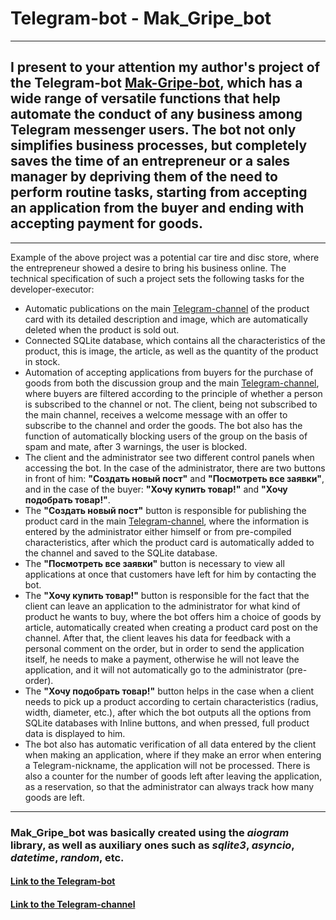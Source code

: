 # __Telegram-bot - Mak_Gripe_bot__
***
## I present to your attention my author's project of the Telegram-bot [Mak-Gripe-bot](https://t.me/Mak_Gripe_bot), which has a wide range of versatile functions that help automate the conduct of any business among Telegram messenger users. The bot not only simplifies business processes, but completely saves the time of an entrepreneur or a sales manager by depriving them of the need to perform routine tasks, starting from accepting an application from the buyer and ending with accepting payment for goods.
***
Example of the above project was a potential car tire and disc store, where the entrepreneur showed a desire to bring his business online. The technical specification of such a project sets the following tasks for the developer-executor:
- Automatic publications on the main [Telegram-channel](https://t.me/makgripe) of the product card with its detailed description and image, which are automatically deleted when the product is sold out.
- Connected SQLite database, which contains all the characteristics of the product, this is image, the article, as well as the quantity of the product in stock.
- Automation of accepting applications from buyers for the purchase of goods from both the discussion group and the main [Telegram-channel](https://t.me/makgripe), where buyers are filtered according to the principle of whether a person is subscribed to the channel or not. The client, being not subscribed to the main channel, receives a welcome message with an offer to subscribe to the channel and order the goods. The bot also has the function of automatically blocking users of the group on the basis of spam and mate, after 3 warnings, the user is blocked.
- The client and the administrator see two different control panels when accessing the bot. In the case of the administrator, there are two buttons in front of him: __"Создать новый пост"__ and __"Посмотреть все заявки"__, and in the case of the buyer: __"Хочу купить товар!"__ and __"Хочу подобрать товар!"__.
- The __"Создать новый пост"__ button is responsible for publishing the product card in the main [Telegram-channel](https://t.me/makgripe), where the information is entered by the administrator either himself or from pre-compiled characteristics, after which the product card is automatically added to the channel and saved to the SQLite database.
- The __"Посмотреть все заявки"__ button is necessary to view all applications at once that customers have left for him by contacting the bot.
- The __"Хочу купить товар!"__ button is responsible for the fact that the client can leave an application to the administrator for what kind of product he wants to buy, where the bot offers him a choice of goods by article, automatically created when creating a product card post on the channel. After that, the client leaves his data for feedback with a personal comment on the order, but in order to send the application itself, he needs to make a payment, otherwise he will not leave the application, and it will not automatically go to the administrator (pre-order).
- The __"Хочу подобрать товар!"__ button helps in the case when a client needs to pick up a product according to certain characteristics (radius, width, diameter, etc.), after which the bot outputs all the options from SQLite databases with Inline buttons, and when pressed, full product data is displayed to him.
- The bot also has automatic verification of all data entered by the client when making an application, where if they make an error when entering a Telegram-nickname, the application will not be processed. There is also a counter for the number of goods left after leaving the application, as a reservation, so that the administrator can always track how many goods are left.
***
### Mak_Gripe_bot was basically created using the _aiogram_ library, as well as auxiliary ones such as _sqlite3_, _asyncio_, _datetime_, _random_, etc.
#### [Link to the Telegram-bot](https://t.me/Mak_Gripe_bot)
#### [Link to the Telegram-channel](https://t.me/makgripe)
